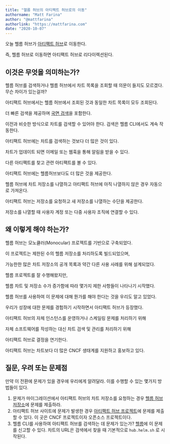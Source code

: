 ```yaml
---
title: "헬름 허브의 아티팩트 허브로의 이동"
authorname: "Matt Farina"
author: "@mattfarina"
authorlink: "https://mattfarina.com"
date: "2020-10-07"
---
```


오늘 헬름 허브가 [아티팩트 허브](https://artifacthub.io/)로 이동한다. 

즉, 헬름 허브로 이동하면 아티팩트 허브로 리다이렉션된다.

## 이것은 무엇을 의미하는가?

헬름 허브를 검색하거나 헬름 허브에서 차트 목록을 조회할 때 의문이 들지도 모르겠다. 무슨 차이가 있는걸까?


아티팩트 허브에서는 헬름 허브에서 조회된 것과 동일한 차트 목록이 모두 조회된다. 

더 빠른 검색을 제공하며 [국면 검색](https://en.wikipedia.org/wiki/Faceted_search)을 포함한다. 

이전과 비슷한 방식으로 차트를 검색할 수 있어야 한다. 검색은 헬름 CLI에서도 계속 작동한다.

아티팩트 허브에는 차트를 검색하는 것보다 더 많은 것이 있다. 

차트가 업데이트 되면 이메일 또는 웹훅을 통해 알림을 받을 수 있다. 

다른 아티팩트를 찾고 관련 아티팩트를 볼 수 있다. 

아티팩트 허브에는 헬름허브보다도 더 많은 것을 제공한다.

헬름 허브에 차트 저장소를 나열하고 아티팩트 허브에 아직 나열하지 않은 경우 자동으로 가져온다. 

아티팩트 허브는 저장소를 요청하고 새 저장소를 나열하는 수단을 제공한다. 

저장소를 나열할 때 사용자 계정 또는 다중 사용자 조직에 연결할 수 있다.

## 왜 이렇게 해야 하는가?

헬름 허브는 모노큘러(Monocular) 프로젝트를 기반으로 구축되었다. 

이 프로젝트는 제한된 수의 헬름 저장소를 처리하도록 빌드되었으며, 

가능한한 많은 차트 저장소의 공개 목록과 약간 다른 사용 사례를 위해 설계되었다. 

헬름 프로젝트를 잘 수행해왔지만, 

헬름 차트 및 저장소 수가 증가함에 따라 몇가지 제한 사항들이 나타나기 시작했다.

헬름 허브를 사용하여 이 문제에 대해 뭔가를 해야 한다는 것을 우리도 알고 있었다.


우리가 성장에 대한 문제를 경험하기 시작하면서 아티팩트 허브가 등장했다. 

아티팩트 허브의 자체 인스턴스를 운영하거나 스케일링 문제를 처리하기 위해 

자체 소프트웨어를 작성하는 대신 차트 검색 및 관리를 처리하기 위해 

아티팩트 허브로 결정을 연기한다. 

아티팩트 허브는 차트보다 더 많은 CNCF 생태계를 지원하고 홍보하고 있다.


## 질문, 우려 또는 문제점

만약 이 전환에 문제가 있을 경우에 우리에게 알려달라. 이를 수행할 수 있는 몇가지 방법들이 있다.

1. 문제가 마이그레이션에서 아티팩트 허브의 차트 저장소를 요청하는 경우 [헬름 허브 저장소](https://github.com/helm/hub)에 문제를 제출하라.
2. 아티팩트 허브 사이트에 문제가 발생한 경우 [아티팩트 허브 프로젝트](https://github.com/artifacthub/hub)에 문제를 제출할 수 있다. 이 곳은 CNCF 프로젝트이자 오픈소스 프로젝트이다.
3. 헬름 CLI를 사용하여 아티팩트 허브를 검색하는 데 문제가 있는가? [헬름](https://github.com/helm/helm)에 이 문제를 신고할 수 있다. 차트의 URL은 검색에서 찾을 때 기본적으로 `hub.helm.sh` 로 시작된다.
